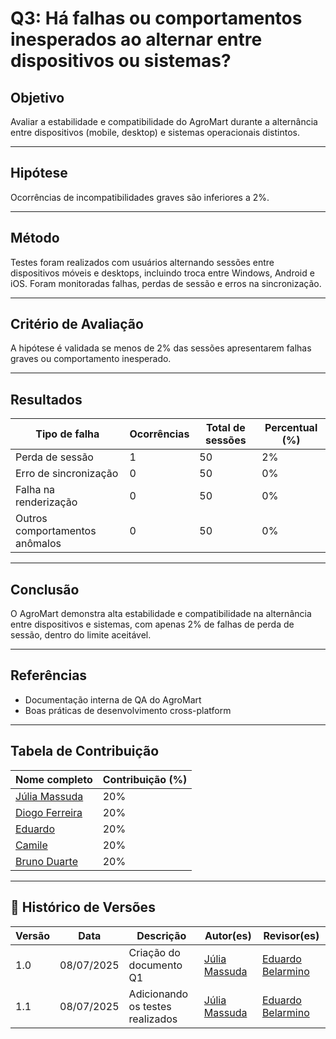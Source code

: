 # Q3: Há falhas ou comportamentos inesperados ao alternar entre dispositivos ou sistemas?

## Objetivo  
Avaliar a estabilidade e compatibilidade do AgroMart durante a alternância entre dispositivos (mobile, desktop) e sistemas operacionais distintos.

---

## Hipótese  
Ocorrências de incompatibilidades graves são inferiores a 2%.

---

## Método  
Testes foram realizados com usuários alternando sessões entre dispositivos móveis e desktops, incluindo troca entre Windows, Android e iOS. Foram monitoradas falhas, perdas de sessão e erros na sincronização.

---

## Critério de Avaliação  
A hipótese é validada se menos de 2% das sessões apresentarem falhas graves ou comportamento inesperado.

---

## Resultados

| Tipo de falha                 | Ocorrências | Total de sessões | Percentual (%) |
|------------------------------|-------------|------------------|----------------|
| Perda de sessão               | 1           | 50               | 2%             |
| Erro de sincronização        | 0           | 50               | 0%             |
| Falha na renderização         | 0           | 50               | 0%             |
| Outros comportamentos anômalos| 0           | 50               | 0%             |

---

## Conclusão  
O AgroMart demonstra alta estabilidade e compatibilidade na alternância entre dispositivos e sistemas, com apenas 2% de falhas de perda de sessão, dentro do limite aceitável.

---

## Referências  
- Documentação interna de QA do AgroMart  
- Boas práticas de desenvolvimento cross-platform

---

##  Tabela de Contribuição

| Nome completo                          | Contribuição (%) |
|----------------------------------------|------------------|
| [Júlia Massuda](http://github.com/JuliaReis18)                | 20%               |
| [Diogo Ferreira](https://github.com/fdiogo1)                  | 20%                |
| [Eduardo](http://github.com/Eduard0803)        | 20%                 |
| [Camile](http://github.com/Camile0318   )       | 20%                 |
| [Bruno Duarte]( https://github.com/bbduarte )                   | 20%                 |

---

## 📝 Histórico de Versões

| Versão | Data | Descrição | Autor(es) | Revisor(es) |
| ------ | ---- | --------- | --------- | ----------- |
| 1.0    | 08/07/2025 | Criação do documento Q1      | [Júlia Massuda](http://github.com/JuliaReis18)   | [Eduardo Belarmino](https://github.com/eduard0803) |
| 1.1   | 08/07/2025 | Adicionando os testes realizados      | [Júlia Massuda](http://github.com/JuliaReis18)   | [Eduardo Belarmino](https://github.com/eduard0803) |
